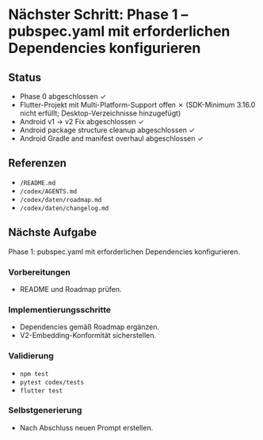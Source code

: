 # Nächster Schritt: Phase 1 – pubspec.yaml mit erforderlichen Dependencies konfigurieren

## Status
- Phase 0 abgeschlossen ✓
- Flutter-Projekt mit Multi-Platform-Support offen ✗ (SDK-Minimum 3.16.0 nicht erfüllt; Desktop-Verzeichnisse hinzugefügt)
- Android v1 → v2 Fix abgeschlossen ✓
- Android package structure cleanup abgeschlossen ✓
- Android Gradle and manifest overhaul abgeschlossen ✓

## Referenzen
- `/README.md`
- `/codex/AGENTS.md`
- `/codex/daten/roadmap.md`
- `/codex/daten/changelog.md`

## Nächste Aufgabe
Phase 1: pubspec.yaml mit erforderlichen Dependencies konfigurieren.

### Vorbereitungen
- README und Roadmap prüfen.

### Implementierungsschritte
- Dependencies gemäß Roadmap ergänzen.
- V2-Embedding-Konformität sicherstellen.

### Validierung
- `npm test`
- `pytest codex/tests`
- `flutter test`

### Selbstgenerierung
- Nach Abschluss neuen Prompt erstellen.
